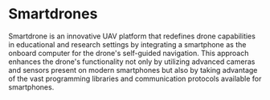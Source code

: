 # Smartdrones
Smartdrone is an innovative UAV platform that redefines drone capabilities in educational and research settings by integrating a smartphone as the onboard computer for the drone's self-guided navigation. This approach enhances the drone's functionality not only by utilizing advanced cameras and sensors present on modern smartphones but also by taking advantage of the vast programming libraries and communication protocols available for smartphones. 

